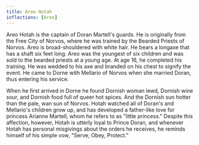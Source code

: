 ```yaml
---
title: Areo Hotah
inflections: [Areo]
---
```


Areo Hotah is the captain of Doran Martell's guards. He is originally from the Free City of Norvos, where he was trained by the Bearded Priests of Norvos. Areo is broad-shouldered with white hair. He bears a longaxe that has a shaft six feet long. Areo was the youngest of six children and was sold to the bearded priests at a young age. At age 16, he completed his training. He was wedded to his axe and branded on his chest to signify the event. He came to Dorne with Mellario of Norvos when she married Doran, thus entering his service.

When he first arrived in Dorne he found Dornish woman lewd, Dornish wine sour, and Dornish food full of queer hot spices. And the Dornish sun hotter than the pale, wan sun of Norvos. Hotah watched all of Doran's and Mellario's children grow up, and has developed a father-like love for princess Arianne Martell, whom he refers to as "little princess." Despite this affection, however, Hotah is utterly loyal to Prince Doran, and whenever Hotah has personal misgivings about the orders he receives, he reminds himself of his simple vow, "Serve, Obey, Protect." 


